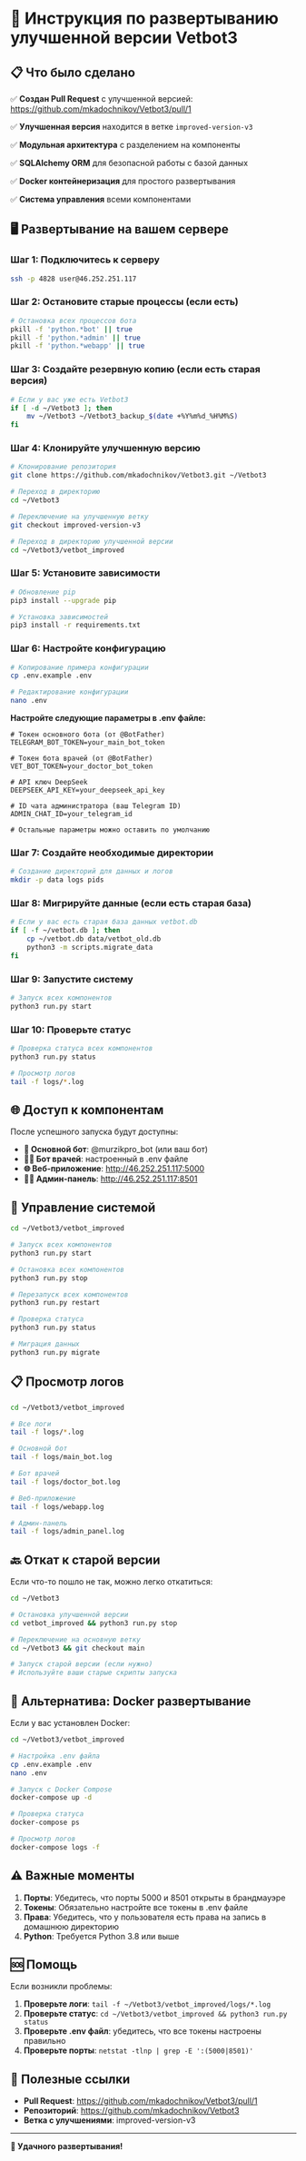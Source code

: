 # 🚀 Инструкция по развертыванию улучшенной версии Vetbot3

## 📋 Что было сделано

✅ **Создан Pull Request** с улучшенной версией: https://github.com/mkadochnikov/Vetbot3/pull/1

✅ **Улучшенная версия** находится в ветке `improved-version-v3`

✅ **Модульная архитектура** с разделением на компоненты

✅ **SQLAlchemy ORM** для безопасной работы с базой данных

✅ **Docker контейнеризация** для простого развертывания

✅ **Система управления** всеми компонентами

## 🖥️ Развертывание на вашем сервере

### Шаг 1: Подключитесь к серверу
```bash
ssh -p 4828 user@46.252.251.117
```

### Шаг 2: Остановите старые процессы (если есть)
```bash
# Остановка всех процессов бота
pkill -f 'python.*bot' || true
pkill -f 'python.*admin' || true
pkill -f 'python.*webapp' || true
```

### Шаг 3: Создайте резервную копию (если есть старая версия)
```bash
# Если у вас уже есть Vetbot3
if [ -d ~/Vetbot3 ]; then
    mv ~/Vetbot3 ~/Vetbot3_backup_$(date +%Y%m%d_%H%M%S)
fi
```

### Шаг 4: Клонируйте улучшенную версию
```bash
# Клонирование репозитория
git clone https://github.com/mkadochnikov/Vetbot3.git ~/Vetbot3

# Переход в директорию
cd ~/Vetbot3

# Переключение на улучшенную ветку
git checkout improved-version-v3

# Переход в директорию улучшенной версии
cd ~/Vetbot3/vetbot_improved
```

### Шаг 5: Установите зависимости
```bash
# Обновление pip
pip3 install --upgrade pip

# Установка зависимостей
pip3 install -r requirements.txt
```

### Шаг 6: Настройте конфигурацию
```bash
# Копирование примера конфигурации
cp .env.example .env

# Редактирование конфигурации
nano .env
```

**Настройте следующие параметры в .env файле:**
```env
# Токен основного бота (от @BotFather)
TELEGRAM_BOT_TOKEN=your_main_bot_token

# Токен бота врачей (от @BotFather) 
VET_BOT_TOKEN=your_doctor_bot_token

# API ключ DeepSeek
DEEPSEEK_API_KEY=your_deepseek_api_key

# ID чата администратора (ваш Telegram ID)
ADMIN_CHAT_ID=your_telegram_id

# Остальные параметры можно оставить по умолчанию
```

### Шаг 7: Создайте необходимые директории
```bash
# Создание директорий для данных и логов
mkdir -p data logs pids
```

### Шаг 8: Мигрируйте данные (если есть старая база)
```bash
# Если у вас есть старая база данных vetbot.db
if [ -f ~/vetbot.db ]; then
    cp ~/vetbot.db data/vetbot_old.db
    python3 -m scripts.migrate_data
fi
```

### Шаг 9: Запустите систему
```bash
# Запуск всех компонентов
python3 run.py start
```

### Шаг 10: Проверьте статус
```bash
# Проверка статуса всех компонентов
python3 run.py status

# Просмотр логов
tail -f logs/*.log
```

## 🌐 Доступ к компонентам

После успешного запуска будут доступны:

- **🤖 Основной бот**: @murzikpro_bot (или ваш бот)
- **👨‍⚕️ Бот врачей**: настроенный в .env файле
- **🌐 Веб-приложение**: http://46.252.251.117:5000
- **👨‍💼 Админ-панель**: http://46.252.251.117:8501

## 🔧 Управление системой

```bash
cd ~/Vetbot3/vetbot_improved

# Запуск всех компонентов
python3 run.py start

# Остановка всех компонентов  
python3 run.py stop

# Перезапуск всех компонентов
python3 run.py restart

# Проверка статуса
python3 run.py status

# Миграция данных
python3 run.py migrate
```

## 📋 Просмотр логов

```bash
cd ~/Vetbot3/vetbot_improved

# Все логи
tail -f logs/*.log

# Основной бот
tail -f logs/main_bot.log

# Бот врачей  
tail -f logs/doctor_bot.log

# Веб-приложение
tail -f logs/webapp.log

# Админ-панель
tail -f logs/admin_panel.log
```

## 🔙 Откат к старой версии

Если что-то пошло не так, можно легко откатиться:

```bash
cd ~/Vetbot3

# Остановка улучшенной версии
cd vetbot_improved && python3 run.py stop

# Переключение на основную ветку
cd ~/Vetbot3 && git checkout main

# Запуск старой версии (если нужно)
# Используйте ваши старые скрипты запуска
```

## 🐳 Альтернатива: Docker развертывание

Если у вас установлен Docker:

```bash
cd ~/Vetbot3/vetbot_improved

# Настройка .env файла
cp .env.example .env
nano .env

# Запуск с Docker Compose
docker-compose up -d

# Проверка статуса
docker-compose ps

# Просмотр логов
docker-compose logs -f
```

## ⚠️ Важные моменты

1. **Порты**: Убедитесь, что порты 5000 и 8501 открыты в брандмауэре
2. **Токены**: Обязательно настройте все токены в .env файле
3. **Права**: Убедитесь, что у пользователя есть права на запись в домашнюю директорию
4. **Python**: Требуется Python 3.8 или выше

## 🆘 Помощь

Если возникли проблемы:

1. **Проверьте логи**: `tail -f ~/Vetbot3/vetbot_improved/logs/*.log`
2. **Проверьте статус**: `cd ~/Vetbot3/vetbot_improved && python3 run.py status`
3. **Проверьте .env файл**: убедитесь, что все токены настроены правильно
4. **Проверьте порты**: `netstat -tlnp | grep -E ':(5000|8501)'`

## 🔗 Полезные ссылки

- **Pull Request**: https://github.com/mkadochnikov/Vetbot3/pull/1
- **Репозиторий**: https://github.com/mkadochnikov/Vetbot3
- **Ветка с улучшениями**: improved-version-v3

---

**🎉 Удачного развертывания!**